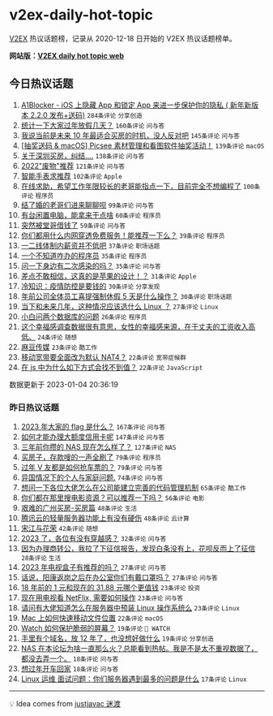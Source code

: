 # v2ex-daily-hot-topic

[V2EX](https://www.v2ex.com/) 热议话题榜，记录从 2020-12-18 日开始的 V2EX 热议话题榜单。

**网站版：[V2EX daily hot topic web](https://boojack.github.io/v2ex-daily-hot-topic-web/)**

## 今日热议话题

<!-- TODAY BEGIN -->

1. [A1Blocker - iOS 上隐藏 App 和锁定 App 来进一步保护你的隐私 ( 新年新版本 2.2.0 发布+送码)](https://www.v2ex.com/t/906493) `284条评论` `分享创造`
1. [统计一下大家过年放假几天？](https://www.v2ex.com/t/906396) `160条评论` `问与答`
1. [我说当前是未来 10 年最适合买房的时机，没人反对吧](https://www.v2ex.com/t/906426) `145条评论` `问与答`
1. [[抽奖送码 & macOS] Picsee 素材管理和看图软件抽奖活动！](https://www.v2ex.com/t/906419) `139条评论` `macOS`
1. [关于深圳买房，纠结....](https://www.v2ex.com/t/906430) `138条评论` `问与答`
1. [2022"废物"推荐](https://www.v2ex.com/t/906407) `121条评论` `问与答`
1. [智能手表求推荐](https://www.v2ex.com/t/906458) `102条评论` `Apple`
1. [在线求助，希望工作年限较长的老哥能指点一下，目前完全不想编程了](https://www.v2ex.com/t/906543) `100条评论` `程序员`
1. [结了婚的老哥们进来聊聊呗](https://www.v2ex.com/t/906551) `99条评论` `问与答`
1. [有台闲置电脑，能拿来干点啥](https://www.v2ex.com/t/906408) `60条评论` `程序员`
1. [突然被堂哥借钱了](https://www.v2ex.com/t/906601) `59条评论` `问与答`
1. [你们都用什么内网穿透免费服务！能推荐一下么？](https://www.v2ex.com/t/906572) `39条评论` `程序员`
1. [一二线体制内薪资并不低吧](https://www.v2ex.com/t/906514) `37条评论` `职场话题`
1. [一个不知道咋办的程序员](https://www.v2ex.com/t/906604) `35条评论` `程序员`
1. [问一下身边有二次感染的吗？](https://www.v2ex.com/t/906427) `35条评论` `问与答`
1. [差点不敢相信，这真的是苹果的设计！？](https://www.v2ex.com/t/906588) `31条评论` `Apple`
1. [冷知识：疫情防控是要钱的](https://www.v2ex.com/t/906511) `30条评论` `分享发现`
1. [年前公司全体员工喜提强制休假 5 天是什么操作？](https://www.v2ex.com/t/906425) `30条评论` `职场话题`
1. [当下和未来几年，这种情况应该选什么 Linux ？](https://www.v2ex.com/t/906560) `27条评论` `Linux`
1. [小白问两个数据库的问题](https://www.v2ex.com/t/906546) `26条评论` `程序员`
1. [这个幸福感调查数据很有意思，女性的幸福感来源，在于丈夫的工资收入高低。](https://www.v2ex.com/t/906523) `24条评论` `随想`
1. [麻豆传媒](https://www.v2ex.com/t/906595) `23条评论` `酷工作`
1. [移动宽带要全面改为默认 NAT4？](https://www.v2ex.com/t/906591) `22条评论` `宽带症候群`
1. [在 js 中为什么如下方式会找不到值？](https://www.v2ex.com/t/906438) `22条评论` `JavaScript`

数据更新于 2023-01-04 20:36:19

<!-- TODAY END -->

### 昨日热议话题

<!-- YESTERDAY BEGIN -->

1. [2023 年大家的 flag 是什么？](https://www.v2ex.com/t/906179) `167条评论` `问与答`
1. [如何才能办理大额度信用卡呢](https://www.v2ex.com/t/906244) `147条评论` `问与答`
1. [三年前你攒的 NAS 现在怎么样了？](https://www.v2ex.com/t/906204) `127条评论` `NAS`
1. [买房子，存款嗖的一声全刷了](https://www.v2ex.com/t/906339) `79条评论` `程序员`
1. [过年 V 友都是如何抢车票的？](https://www.v2ex.com/t/906181) `79条评论` `问与答`
1. [异国情况下的个人与家庭问题.](https://www.v2ex.com/t/906184) `74条评论` `问与答`
1. [想问一下各位大佬怎么在公司能建立完善的代码管理机制](https://www.v2ex.com/t/906151) `65条评论` `酷工作`
1. [你们都在那里搜电影资源？可以推荐一下吗？](https://www.v2ex.com/t/906194) `56条评论` `电影`
1. [艰难的广州买房-买房篇](https://www.v2ex.com/t/906180) `48条评论` `生活`
1. [腾讯云的轻量服务器功能上有没有硬伤](https://www.v2ex.com/t/906190) `48条评论` `云计算`
1. [宋江与花荣](https://www.v2ex.com/t/906273) `42条评论` `随想`
1. [2023 了，各位有没有穿越感？](https://www.v2ex.com/t/906154) `32条评论` `问与答`
1. [因为办理商转公，我拉了下征信报告，发现白条没有上，花呗反而上了征信](https://www.v2ex.com/t/906238) `28条评论` `生活`
1. [2023 年电视盒子有推荐的吗？](https://www.v2ex.com/t/906313) `27条评论` `问与答`
1. [话说，阳康返岗之后在办公室你们有戴口罩吗？](https://www.v2ex.com/t/906274) `27条评论` `问与答`
1. [18 年前的 1 元和现在的 31.88 元哪个更值钱](https://www.v2ex.com/t/906248) `23条评论` `投资`
1. [现在用电视看 NetFlix, 需要如何操作](https://www.v2ex.com/t/906159) `23条评论` `问与答`
1. [请问有大佬知道怎么在服务器中预装 Linux 操作系统么](https://www.v2ex.com/t/906156) `23条评论` `Linux`
1. [Mac 上如何快速移动文件位置](https://www.v2ex.com/t/906315) `22条评论` `macOS`
1. [Watch 如何保护脆弱的屏幕？](https://www.v2ex.com/t/906356) `19条评论` ` WATCH`
1. [手里有个域名，放 12 年了，也没想好做什么](https://www.v2ex.com/t/906227) `19条评论` `分享创造`
1. [NAS 在本论坛为啥一直那么火？总能看到热帖。我是不是太不重视数据了，都没去弄一个。](https://www.v2ex.com/t/906337) `18条评论` `问与答`
1. [想过年开车回家](https://www.v2ex.com/t/906266) `18条评论` `问与答`
1. [Linux 运维 面试问题：你们服务器遇到最多的问题是什么](https://www.v2ex.com/t/906280) `17条评论` `Linux`

<!-- YESTERDAY END -->

---

💡 Idea comes from [justjavac 迷渡](https://github.com/justjavac/)
